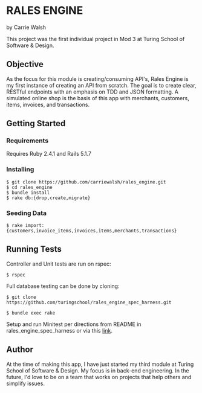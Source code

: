 # RALES ENGINE
by Carrie Walsh

This project was the first individual project in Mod 3 at Turing School of Software & Design.

## Objective

As the focus for this module is creating/consuming API's, Rales Engine is my first instance of creating an API from scratch. The goal is to create clear, RESTful endpoints with an emphasis on TDD and JSON formatting. A simulated online shop is the basis of this app with merchants, customers, items, invoices, and transactions.

## Getting Started

### Requirements

Requires Ruby 2.4.1 and Rails 5.1.7

### Installing

```
$ git clone https://github.com/carriewalsh/rales_engine.git
$ cd rales_engine
$ bundle install
$ rake db:{drop,create,migrate}
```

### Seeding Data
```
$ rake import:{customers,invoice_items,invoices,items,merchants,transactions}
```

## Running Tests
Controller and Unit tests are run on rspec:

`$ rspec`

Full database testing can be done by cloning:

`$ git clone https://github.com/turingschool/rales_engine_spec_harness.git`

`$ bundle exec rake`

Setup and run Minitest per directions from README in rales_engine_spec_harness or via this <a href="https://github.com/turingschool/rales_engine_spec_harness">link</a>.

## Author

At the time of making this app, I have just started my third module at Turing School of Software & Design. My focus is in back-end engineering. In the future, I'd love to be on a team that works on projects that help others and simplify issues.
